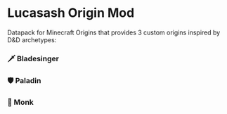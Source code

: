 # Lucasash Origin Mod

Datapack for Minecraft Origins that provides 3 custom origins inspired by D&D archetypes:

### 🗡️ Bladesinger

### 🛡️ Paladin

### 🥋 Monk
